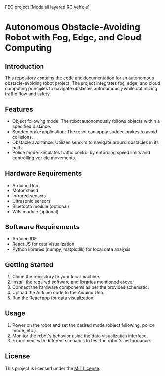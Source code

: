 FEC project [Mode all layered RC vehicle]
<!DOCTYPE html>
<html lang="en">
<head>
  <meta charset="UTF-8">
  <meta name="viewport" content="width=device-width, initial-scale=1.0">
</head>
<body>
  <h1>Autonomous Obstacle-Avoiding Robot with Fog, Edge, and Cloud Computing</h1>

  <h2>Introduction</h2>
  <p>This repository contains the code and documentation for an autonomous obstacle-avoiding robot project. The project integrates fog, edge, and cloud computing principles to navigate obstacles autonomously while optimizing traffic flow and safety.</p>

  <h2>Features</h2>
  <ul>
    <li>Object following mode: The robot autonomously follows objects within a specified distance.</li>
    <li>Sudden brake application: The robot can apply sudden brakes to avoid collisions.</li>
    <li>Obstacle avoidance: Utilizes sensors to navigate around obstacles in its path.</li>
    <li>Police mode: Simulates traffic control by enforcing speed limits and controlling vehicle movements.</li>
  </ul>

  <h2>Hardware Requirements</h2>
  <ul>
    <li>Arduino Uno</li>
    <li>Motor shield</li>
    <li>Infrared sensors</li>
    <li>Ultrasonic sensors</li>
    <li>Bluetooth module (optional)</li>
    <li>WiFi module (optional)</li>
  </ul>

  <h2>Software Requirements</h2>
  <ul>
    <li>Arduino IDE</li>
    <li>React JS for data visualization</li>
    <li>Python libraries (numpy, matplotlib) for local data analysis</li>
  </ul>

  <h2>Getting Started</h2>
  <ol>
    <li>Clone the repository to your local machine.</li>
    <li>Install the required software and libraries mentioned above.</li>
    <li>Connect the hardware components as per the provided schematic.</li>
    <li>Upload the Arduino code to the Arduino Uno.</li>
    <li>Run the React app for data visualization.</li>
  </ol>

  <h2>Usage</h2>
  <ol>
    <li>Power on the robot and set the desired mode (object following, police mode, etc.).</li>
    <li>Monitor the robot's behavior using the data visualization interface.</li>
    <li>Experiment with different scenarios to test the robot's performance.</li>
  </ol>

  <h2>License</h2>
  <p>This project is licensed under the <a href="LICENSE">MIT License</a>.</p>
</body>
</html>
